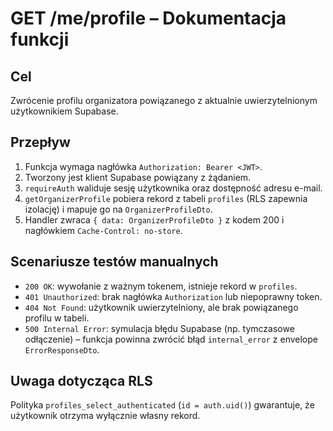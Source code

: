 # GET /me/profile – Dokumentacja funkcji

## Cel
Zwrócenie profilu organizatora powiązanego z aktualnie uwierzytelnionym użytkownikiem Supabase.

## Przepływ
1. Funkcja wymaga nagłówka `Authorization: Bearer <JWT>`.
2. Tworzony jest klient Supabase powiązany z żądaniem.
3. `requireAuth` waliduje sesję użytkownika oraz dostępność adresu e-mail.
4. `getOrganizerProfile` pobiera rekord z tabeli `profiles` (RLS zapewnia izolację) i mapuje go na `OrganizerProfileDto`.
5. Handler zwraca `{ data: OrganizerProfileDto }` z kodem 200 i nagłówkiem `Cache-Control: no-store`.

## Scenariusze testów manualnych
- `200 OK`: wywołanie z ważnym tokenem, istnieje rekord w `profiles`.
- `401 Unauthorized`: brak nagłówka `Authorization` lub niepoprawny token.
- `404 Not Found`: użytkownik uwierzytelniony, ale brak powiązanego profilu w tabeli.
- `500 Internal Error`: symulacja błędu Supabase (np. tymczasowe odłączenie) – funkcja powinna zwrócić błąd `internal_error` z envelope `ErrorResponseDto`.

## Uwaga dotycząca RLS
Polityka `profiles_select_authenticated` (`id = auth.uid()`) gwarantuje, że użytkownik otrzyma wyłącznie własny rekord.

